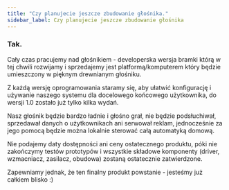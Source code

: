 ```yaml
---
title: "Czy planujecie jeszcze zbudowanie głośnika."
sidebar_label: Czy planujecie jeszcze zbudowanie głośnika
---
```


### Tak.

Cały czas pracujemy nad głośnikiem - developerska wersja bramki którą w tej chwili rozwijamy i sprzedajemy jest platformą/komputerem który będzie umieszczony w pięknym drewnianym głośniku.

Z każdą wersję oprogramowania staramy się, aby ułatwić konfigurację i używanie naszego systemu dla docelowego końcowego użytkownika, do wersji 1.0 zostało już tylko kilka wydań.


Nasz głośnik będzie bardzo ładnie i głośno grał, nie będzie podsłuchiwał, sprzedawał danych o użytkownikach ani serwował reklam, jednocześnie za jego pomocą będzie można lokalnie sterować całą automatyką domową.


Nie podajemy daty dostępności ani ceny ostatecznego produktu, póki nie zakończymy testów prototypów i wszystkie składowe komponenty (driver, wzmacniacz, zasilacz, obudowa) zostaną ostatecznie zatwierdzone.

Zapewniamy jednak, że ten finalny produkt powstanie - jesteśmy już całkiem blisko :)
